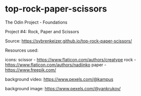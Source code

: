 # top-rock-paper-scissors

The Odin Project - Foundations


Project #4: Rock, Paper and Scissors


Source: https://sybrenkeizer.github.io/top-rock-paper-scissors/


Resources used:

  icons:
    scissor - https://www.flaticon.com/authors/creatype
    rock - https://www.flaticon.com/authors/nadiinko
    paper - https://www.freepik.com/

  background video: https://www.pexels.com/@kampus

  background image: https://www.pexels.com/@yankrukov/
